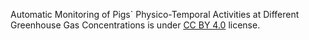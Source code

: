 Automatic Monitoring of Pigs` Physico-Temporal Activities at Different Greenhouse Gas Concentrations is under [CC BY 4.0](https://creativecommons.org/licenses/by/4.0/legalcode) license.